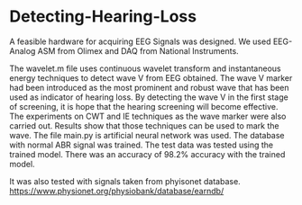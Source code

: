 # Detecting-Hearing-Loss

A feasible hardware for acquiring EEG Signals was designed. We used EEG-Analog ASM from Olimex and DAQ from National Instruments.

The wavelet.m file uses continuous wavelet transform and instantaneous energy techniques to detect wave V from EEG obtained. The wave V marker had been introduced as the most prominent and robust wave that has been used as indicator of hearing loss. By detecting the wave V in the first stage of screening, it is hope that the hearing screening will become effective. The experiments on CWT and IE techniques as the wave marker were also carried out. Results show that those techniques can be used to mark the wave. 
The file main.py is artificial neural network was used. The database with normal ABR signal was trained. The test data was tested using the trained model. There was an accuracy of 98.2% accuracy with the trained model.

It was also tested with signals taken from phyisonet database. https://www.physionet.org/physiobank/database/earndb/
